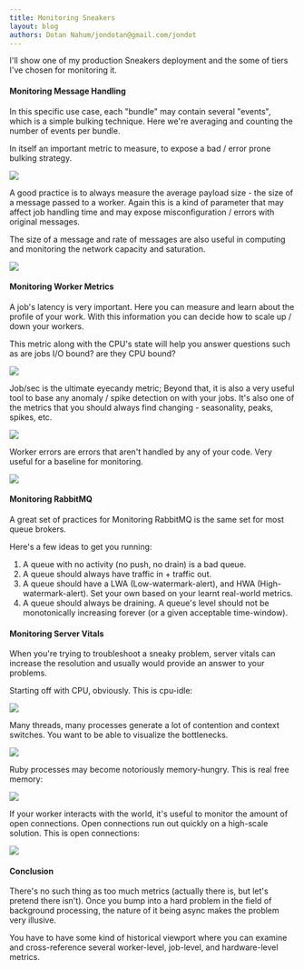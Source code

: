 ```yaml
---
title: Monitoring Sneakers
layout: blog
authors: Dotan Nahum/jondotan@gmail.com/jondot
---
```


I'll show one of my production Sneakers deployment and the some of tiers I've chosen for monitoring it.


#### Monitoring Message Handling

In this specific use case, each "bundle" may contain several "events", which is a simple bulking technique. Here we're averaging and counting the number of events per bundle.

In itself an important metric to measure, to expose a bad / error prone bulking strategy.

![](blog/events-in-bundle.png)


A good practice is to always measure the average payload size - the size of a message passed to a worker. Again this is a kind of parameter that may affect job handling time and may expose misconfiguration / errors with original messages.

The size of a message and rate of messages are also useful in computing and monitoring the network capacity and saturation.

![](blog/payload-bytes.png)


#### Monitoring Worker Metrics

A job's latency is very important. Here you can measure and learn about the profile of your work. With this information you can decide how to scale up / down your workers. 

This metric along with the CPU's state will help you answer questions such as are jobs I/O bound? are they CPU bound?

![](blog/job-latency.png)

Job/sec is the ultimate eyecandy metric; Beyond that, it is also a very useful tool to base any anomaly / spike detection on with your jobs. It's also one of the metrics that you should always find changing - seasonality, peaks, spikes, etc.

![](blog/jobs-sec.png)


Worker errors are errors that aren't handled by any of your code. Very useful for a baseline for monitoring.

![](blog/worker-errors.png)

#### Monitoring RabbitMQ

A great set of practices for Monitoring RabbitMQ is the same set for most queue brokers.

Here's a few ideas to get you running:

1. A queue with no activity (no push, no drain) is a bad queue.
2. A queue should always have traffic in + traffic out.
3. A queue should have a LWA (Low-watermark-alert), and HWA (High-watermark-alert). Set your own based on your learnt real-world metrics.
4. A queue should always be draining. A queue's level should not be monotonically increasing forever (or a given acceptable time-window).



#### Monitoring Server Vitals

When you're trying to troubleshoot a sneaky problem, server vitals can increase the resolution and usually would provide an answer to your problems.

Starting off with CPU, obviously. This is cpu-idle:

![](blog/cpu-idle.png)


Many threads, many processes generate a lot of contention and context switches. You want to be able to visualize the bottlenecks.

![](blog/context-switches.png)


Ruby processes may become notoriously memory-hungry. This is real free memory:

![](blog/free-mem.png)


If your worker interacts with the world, it's useful to monitor the amount of open connections. Open connections run out quickly on a high-scale solution. This is open connections:

![](blog/open-web-connections.png)

#### Conclusion

There's no such thing as too much metrics (actually there is, but let's pretend there isn't). Once you bump into a hard problem in the field of background processing, the nature of it being async makes the problem very illusive.


You have to have some kind of historical viewport where you can examine and cross-reference several worker-level, job-level, and hardware-level metrics.

